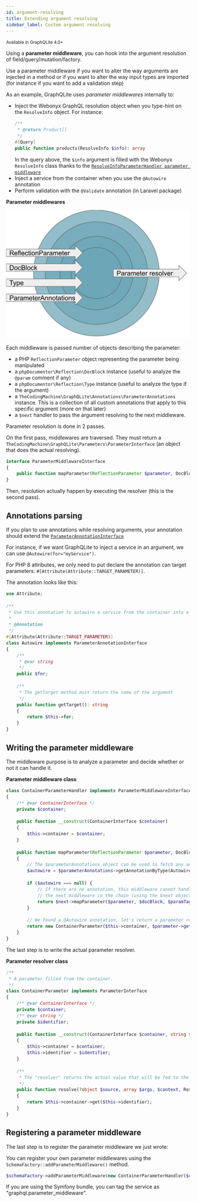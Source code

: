 ```yaml
---
id: argument-resolving
title: Extending argument resolving
sidebar_label: Custom argument resolving
---
```

<small>Available in GraphQLite 4.0+</small>

Using a **parameter middleware**, you can hook into the argument resolution of field/query/mutation/factory.

<div class="alert alert-info">Use a parameter middleware if you want to alter the way arguments are injected  in a method 
or if you want to alter the way input types are imported (for instance if you want to add a validation step)</div>

As an example, GraphQLite uses *parameter middlewares* internally to:

- Inject the Webonyx GraphQL resolution object when you type-hint on the `ResolveInfo` object. For instance:
  ```php
  /**
   * @return Product[]
   */
  #[Query]
  public function products(ResolveInfo $info): array  
  ```
  In the query above, the `$info` argument is filled with the Webonyx `ResolveInfo` class thanks to the 
  [`ResolveInfoParameterHandler parameter middleware`](https://github.com/thecodingmachine/graphqlite/blob/master/src/Mappers/Parameters/ResolveInfoParameterHandler.php)
- Inject a service from the container when you use the `@Autowire` annotation
- Perform validation with the `@Validate` annotation (in Laravel package)

<!-- https://docs.google.com/drawings/d/10zHfWdbvEab6_dyQBcM68_I_bXQkZtO5ePqt4jdDlk8/edit?usp=sharing -->

**Parameter middlewares**

![](assets/parameter_middleware.svg)

Each middleware is passed number of objects describing the parameter:

- a PHP `ReflectionParameter` object representing the parameter being manipulated
- a `phpDocumentor\Reflection\DocBlock` instance (useful to analyze the `@param` comment if any)
- a `phpDocumentor\Reflection\Type` instance (useful to analyze the type if the argument)
- a `TheCodingMachine\GraphQLite\Annotations\ParameterAnnotations` instance. This is a collection of all custom annotations that apply to this specific argument (more on that later)
- a `$next` handler to pass the argument resolving to the next middleware.

Parameter resolution is done in 2 passes.

On the first pass, middlewares are traversed. They must return a `TheCodingMachine\GraphQLite\Parameters\ParameterInterface` (an object that does the actual resolving).

```php
interface ParameterMiddlewareInterface
{
    public function mapParameter(ReflectionParameter $parameter, DocBlock $docBlock, ?Type $paramTagType, ParameterAnnotations $parameterAnnotations, ParameterHandlerInterface $next): ParameterInterface;
}
```

Then, resolution actually happen by executing the resolver (this is the second pass).

## Annotations parsing

If you plan to use annotations while resolving arguments, your annotation should extend the [`ParameterAnnotationInterface`](https://github.com/thecodingmachine/graphqlite/blob/master/src/Annotations/ParameterAnnotationInterface.php)

For instance, if we want GraphQLite to inject a service in an argument, we can use `@Autowire(for="myService")`.

For PHP 8 attributes, we only need to put declare the annotation can target parameters: `#[Attribute(Attribute::TARGET_PARAMETER)]`.

The annotation looks like this:

```php
use Attribute;

/**
 * Use this annotation to autowire a service from the container into a given parameter of a field/query/mutation.
 *
 * @Annotation
 */
#[Attribute(Attribute::TARGET_PARAMETER)]
class Autowire implements ParameterAnnotationInterface
{
    /**
     * @var string
     */
    public $for;

    /**
     * The getTarget method must return the name of the argument
     */
    public function getTarget(): string
    {
        return $this->for;
    }
}
```

## Writing the parameter middleware

The middleware purpose is to analyze a parameter and decide whether or not it can handle it.

**Parameter middleware class**
```php
class ContainerParameterHandler implements ParameterMiddlewareInterface
{
    /** @var ContainerInterface */
    private $container;

    public function __construct(ContainerInterface $container)
    {
        $this->container = $container;
    }

    public function mapParameter(ReflectionParameter $parameter, DocBlock $docBlock, ?Type $paramTagType, ParameterAnnotations $parameterAnnotations, ParameterHandlerInterface $next): ParameterInterface
    {
        // The $parameterAnnotations object can be used to fetch any annotation implementing ParameterAnnotationInterface
        $autowire = $parameterAnnotations->getAnnotationByType(Autowire::class);

        if ($autowire === null) {
            // If there are no annotation, this middleware cannot handle the parameter. Let's ask
            // the next middleware in the chain (using the $next object)
            return $next->mapParameter($parameter, $docBlock, $paramTagType, $parameterAnnotations);
        }

        // We found a @Autowire annotation, let's return a parameter resolver.
        return new ContainerParameter($this->container, $parameter->getType());
    }
}
```

The last step is to write the actual parameter resolver.

**Parameter resolver class**
```php
/**
 * A parameter filled from the container.
 */
class ContainerParameter implements ParameterInterface
{
    /** @var ContainerInterface */
    private $container;
    /** @var string */
    private $identifier;

    public function __construct(ContainerInterface $container, string $identifier)
    {
        $this->container = $container;
        $this->identifier = $identifier;
    }

    /**
     * The "resolver" returns the actual value that will be fed to the function.
     */
    public function resolve(?object $source, array $args, $context, ResolveInfo $info)
    {
        return $this->container->get($this->identifier);
    }
}
```

## Registering a parameter middleware

The last step is to register the parameter middleware we just wrote:

You can register your own parameter middlewares using the `SchemaFactory::addParameterMiddleware()` method.

```php
$schemaFactory->addParameterMiddleware(new ContainerParameterHandler($container));
```
 
If you are using the Symfony bundle, you can tag the service as "graphql.parameter_middleware".
